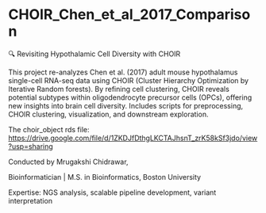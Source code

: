 # CHOIR_Chen_et_al_2017_Comparison

🔍 Revisiting Hypothalamic Cell Diversity with CHOIR

This project re-analyzes Chen et al. (2017) adult mouse hypothalamus single-cell RNA-seq data using CHOIR (Cluster Hierarchy Optimization by Iterative Random forests). By refining cell clustering, CHOIR reveals potential subtypes within oligodendrocyte precursor cells (OPCs), offering new insights into brain cell diversity. Includes scripts for preprocessing, CHOIR clustering, visualization, and downstream exploration.

The choir_object rds file: https://drive.google.com/file/d/1ZKDJfDthgLKCTAJhsnT_zrK58kSf3jdo/view?usp=sharing

Conducted by Mrugakshi Chidrawar,

Bioinformatician | M.S. in Bioinformatics, Boston University

Expertise: NGS analysis, scalable pipeline development, variant interpretation
